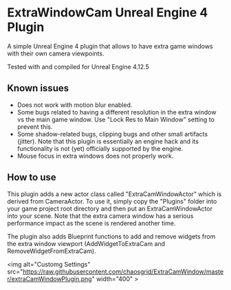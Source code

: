 # ExtraWindowCam Unreal Engine 4 Plugin
A simple Unreal Engine 4 plugin that allows to have extra game windows with their own camera viewpoints. 

Tested with and compiled for Unreal Engine 4.12.5

## Known issues

- Does not work with motion blur enabled.
- Some bugs related to having a different resolution in the extra window vs the main game window. Use "Lock Res to Main Window" setting to prevent this.
- Some shadow-related bugs, clipping bugs and other small artifacts (jitter). Note that this plugin is essentially an engine hack and its functionality is not (yet) officially supported by the engine.
- Mouse focus in extra windows does not properly work.

## How to use

This plugin adds a new actor class called "ExtraCamWindowActor" which is derived from CameraActor. To use it, simply copy the "Plugins" folder into your game project root directory and then put an ExtraCamWindowActor into your scene.  Note that the extra camera window has a serious performance impact as the scene is rendered another time.

The plugin also adds Blueprint functions to add and remove widgets from the extra window viewport (AddWidgetToExtraCam and RemoveWidgetFromExtraCam).

<img alt="Customg Settings" src="https://raw.githubusercontent.com/chaosgrid/ExtraCamWindow/master/extraCamWindowPlugin.png" width="400" \>
